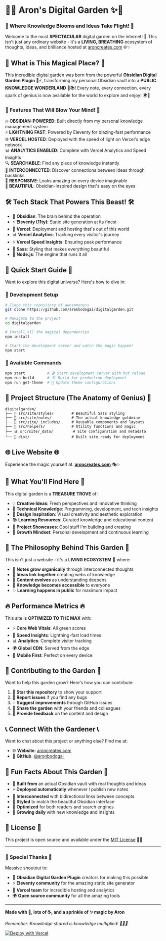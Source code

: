 # 🌱✨ Aron's Digital Garden ✨🌱
### 🚀 Where Knowledge Blooms and Ideas Take Flight! 🚀

Welcome to the most **SPECTACULAR** digital garden on the internet! 🌟 This isn't just any ordinary website - it's a **LIVING, BREATHING** ecosystem of thoughts, ideas, and brilliance hosted at [aroncreates.com](https://aroncreates.com) 🌐✨

## 🎯 What is This Magical Place? 🎯

This incredible digital garden was born from the powerful **Obsidian Digital Garden Plugin** 🔌⚡, transforming my personal Obsidian vault into a **PUBLIC KNOWLEDGE WONDERLAND** 🏰📚! Every note, every connection, every spark of genius is now available for the world to explore and enjoy! 🌍💫

### 🎪 Features That Will Blow Your Mind! 🎪

🔥 **OBSIDIAN-POWERED**: Built directly from my personal knowledge management system  
⚡ **LIGHTNING FAST**: Powered by Eleventy for blazing-fast performance  
🌐 **VERCEL HOSTED**: Deployed with the speed of light on Vercel's edge network  
📊 **ANALYTICS ENABLED**: Complete with Vercel Analytics and Speed Insights  
🔍 **SEARCHABLE**: Find any piece of knowledge instantly  
🌳 **INTERCONNECTED**: Discover connections between ideas through backlinks  
📱 **RESPONSIVE**: Looks amazing on every device imaginable  
🎨 **BEAUTIFUL**: Obsidian-inspired design that's easy on the eyes  

## 🛠️ Tech Stack That Powers This Beast! 🛠️

- 🧠 **Obsidian**: The brain behind the operation
- ⚡ **Eleventy (11ty)**: Static site generation at its finest
- 🚀 **Vercel**: Deployment and hosting that's out of this world
- 📊 **Vercel Analytics**: Tracking every visitor's journey
- ⚡ **Vercel Speed Insights**: Ensuring peak performance
- 🎨 **Sass**: Styling that makes everything beautiful
- 🔧 **Node.js**: The engine that runs it all

## 🚀 Quick Start Guide 🚀

Want to explore this digital universe? Here's how to dive in:

### 🔧 Development Setup

```bash
# Clone this repository of awesomeness
git clone https://github.com/aronbodogai/digitalgarden.git

# Navigate to the project
cd digitalgarden

# Install all the magical dependencies
npm install

# Start the development server and watch the magic happen!
npm start
```

### 🌟 Available Commands

```bash
npm start          # 🎬 Start development server with hot reload
npm run build      # 🏗️ Build for production deployment
npm run get-theme  # 🎨 Update theme configurations
```

## 📁 Project Structure (The Anatomy of Genius) 📁

```
digitalgarden/
├── 🎨 src/site/styles/        # Beautiful Sass styling
├── 📝 src/site/notes/         # The actual knowledge goldmine
├── 🧩 src/site/_includes/     # Reusable components and layouts
├── 🔧 src/helpers/            # Utility functions and magic
├── 📊 src/site/_data/         # Site configuration and metadata
└── 🚀 dist/                   # Built site ready for deployment
```

## 🌐 Live Website 🌐

Experience the magic yourself at: **[aroncreates.com](https://aroncreates.com)** 🎭✨

## 🎯 What You'll Find Here 🎯

This digital garden is a **TREASURE TROVE** of:

- 💡 **Creative Ideas**: Fresh perspectives and innovative thinking
- 🔬 **Technical Knowledge**: Programming, development, and tech insights
- 🎨 **Design Inspiration**: Visual creativity and aesthetic exploration
- 📚 **Learning Resources**: Curated knowledge and educational content
- 🚀 **Project Showcases**: Cool stuff I'm building and creating
- 🌱 **Growth Mindset**: Personal development and continuous learning

## 🌟 The Philosophy Behind This Garden 🌟

This isn't just a website - it's a **LIVING ECOSYSTEM** 🌿 where:

- 📝 **Notes grow organically** through interconnected thoughts
- 🔗 **Ideas link together** creating webs of knowledge
- 🌱 **Content evolves** as understanding deepens
- 🚀 **Knowledge becomes accessible** to everyone
- ✨ **Learning happens in public** for maximum impact

## 🔥 Performance Metrics 🔥

This site is **OPTIMIZED TO THE MAX** with:

- ⚡ **Core Web Vitals**: All green scores
- 🚀 **Speed Insights**: Lightning-fast load times
- 📊 **Analytics**: Complete visitor tracking
- 🌍 **Global CDN**: Served from the edge
- 📱 **Mobile First**: Perfect on every device

## 🤝 Contributing to the Garden 🤝

Want to help this garden grow? Here's how you can contribute:

1. 🌟 **Star this repository** to show your support
2. 🐛 **Report issues** if you find any bugs
3. 💡 **Suggest improvements** through GitHub issues
4. 🔗 **Share the garden** with your friends and colleagues
5. 📝 **Provide feedback** on the content and design

## 📞 Connect With the Gardener 📞

Want to chat about this project or anything else? Find me at:

- 🌐 **Website**: [aroncreates.com](https://aroncreates.com)
- 💼 **GitHub**: [@aronbodogai](https://github.com/aronbodogai)

## 🎉 Fun Facts About This Garden 🎉

- 🧠 **Built from** an actual Obsidian vault with real thoughts and ideas
- ⚡ **Deployed automatically** whenever I publish new notes
- 🔗 **Interconnected** with bidirectional links between concepts
- 🎨 **Styled** to match the beautiful Obsidian interface
- 🚀 **Optimized** for both readers and search engines
- 🌱 **Growing daily** with new knowledge and insights

## 📜 License 📜

This project is open source and available under the [MIT License](LICENSE) 📄✨

---

### 🌟 Special Thanks 🌟

Massive shoutout to:
- 🔌 **Obsidian Digital Garden Plugin** creators for making this possible
- ⚡ **Eleventy community** for the amazing static site generator
- 🚀 **Vercel team** for incredible hosting and analytics
- 🌍 **Open source community** for all the amazing tools

---

**Made with 💖, lots of ☕, and a sprinkle of ✨ magic by Aron**

*Remember: Knowledge shared is knowledge multiplied! 🌱🚀✨*

[![Deploy with Vercel](https://vercel.com/button)](https://vercel.com/new/clone?repository-url=https://github.com/aronbodogai/digitalgarden)
